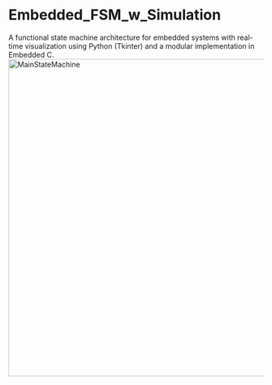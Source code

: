 # Embedded_FSM_w_Simulation
A functional state machine architecture for embedded systems with real-time visualization using Python (Tkinter) and a modular implementation in Embedded C.
<img width="665" height="625" alt="MainStateMachine" src="https://github.com/user-attachments/assets/8971a156-dff9-41bc-8ba1-7161211ad35b" />
